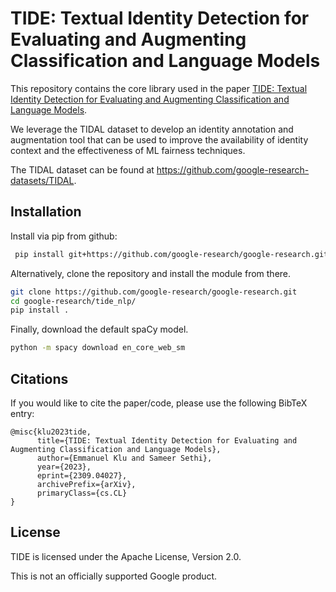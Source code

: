 # TIDE: Textual Identity Detection for Evaluating and Augmenting Classification and Language Models
This repository contains the core library used in the paper
[TIDE: Textual Identity Detection for Evaluating and Augmenting Classification and Language Models](https://arxiv.org/abs/2309.04027).

We leverage the TIDAL dataset to develop an identity annotation and augmentation
tool that can be used to improve the availability of identity context and the
effectiveness of ML fairness techniques.

The TIDAL dataset can be found at https://github.com/google-research-datasets/TIDAL.

## Installation

Install via pip from github:

```bash
 pip install git+https://github.com/google-research/google-research.git#subdirectory=tide_nlp
```

 Alternatively, clone the repository and install the module from there.

```bash
git clone https://github.com/google-research/google-research.git
cd google-research/tide_nlp/
pip install .
```


Finally, download the default spaCy model.

```bash
python -m spacy download en_core_web_sm
```


## Citations
If you would like to cite the paper/code, please use the following BibTeX entry:

```
@misc{klu2023tide,
      title={TIDE: Textual Identity Detection for Evaluating and Augmenting Classification and Language Models},
      author={Emmanuel Klu and Sameer Sethi},
      year={2023},
      eprint={2309.04027},
      archivePrefix={arXiv},
      primaryClass={cs.CL}
}
```

## License
TIDE is licensed under the Apache License, Version 2.0.

This is not an officially supported Google product.